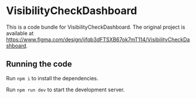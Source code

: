 
  # VisibilityCheckDashboard

  This is a code bundle for VisibilityCheckDashboard. The original project is available at https://www.figma.com/design/ijfqb3dFTSXB67ok7mT114/VisibilityCheckDashboard.

  ## Running the code

  Run `npm i` to install the dependencies.

  Run `npm run dev` to start the development server.
  